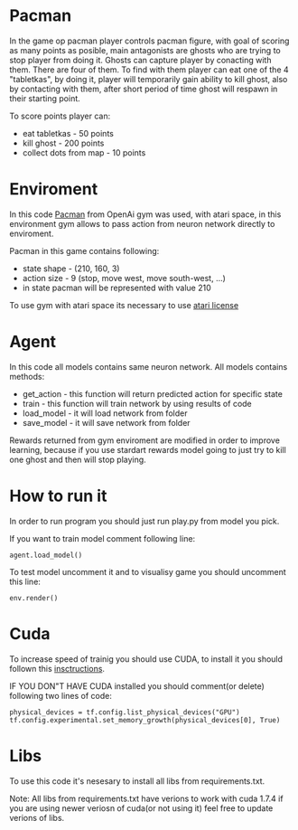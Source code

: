 # Pacman
In the game op pacman player controls pacman figure, with goal of scoring as many points as posible, main antagonists are ghosts who are trying to stop player from doing it. Ghosts can capture player by conacting with them. There are four of them. To find with them player can eat one of the 4 "tabletkas", by doing it, player will temporarily gain ability to kill ghost, also by contacting with them, after short period of time ghost will respawn in their starting point. 

To score points player can:
 - eat tabletkas - 50 points
 - kill ghost - 200 points
 - collect dots from map - 10 points
 
 # Enviroment
 In this code [Pacman](https://www.gymlibrary.dev/environments/atari/ms_pacman/) from OpenAi gym was used, with atari space, in this environment gym allows to pass action from neuron network directly to enviroment.

Pacman in this game contains following:
- state shape - (210, 160, 3)
- action size - 9 (stop, move west, move south-west, ...)
- in state pacman will be represented with value 210

To use gym with atari space its necessary to use [atari license](https://pypi.org/project/AutoROM.accept-rom-license/)

# Agent
In this code all models contains same neuron network. All models contains methods:
 - get_action - this function will return predicted action for specific state
 - train - this function will train network by using results of code
 - load_model - it will load network from folder
 - save_model - it will save network from folder

Rewards returned from gym enviroment are modified in order to improve learning, because if you use stardart rewards model going to just try to kill one ghost and then will stop playing.

# How to run it
In order to run program you should just run play.py from model you pick.

If you want to train model comment following line:
````
agent.load_model()
````
To test model uncomment it and to visualisy game you should uncomment this line:
````
env.render()
````

# Cuda 
To increase speed of trainig you should use CUDA, to install it you should follown this [insctructions](https://medium.com/pythoneers/cuda-installation-in-windows-2020-638b008b4639).

IF YOU DON"T HAVE CUDA installed you should comment(or delete) following two lines of code:
````
physical_devices = tf.config.list_physical_devices("GPU")
tf.config.experimental.set_memory_growth(physical_devices[0], True)
````

# Libs
To use this code it's nesesary to install all libs from requirements.txt.

Note: All libs from requirements.txt have verions to work with cuda 1.7.4 if you are using newer veriosn of cuda(or not using it) feel free to update verions of libs.
